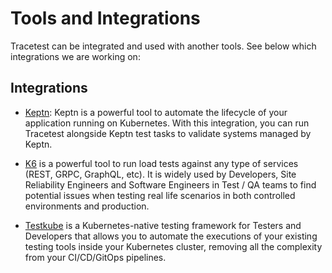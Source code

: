 # Tools and Integrations

Tracetest can be integrated and used with another tools. See below which integrations we are working on:

## Integrations

- [Keptn](./keptn.md): Keptn is a powerful tool to automate the lifecycle of your application running on Kubernetes. With this integration, you can run Tracetest alongside Keptn test tasks to validate systems managed by Keptn.

- [K6](./k6.md) is a powerful tool to run load tests against any type of services (REST, GRPC, GraphQL, etc). It is widely used by Developers, Site Reliability Engineers and Software Engineers in Test / QA teams to find potential issues when testing real life scenarios in both controlled environments and production.

- [Testkube](./testkube.md) is a Kubernetes-native testing framework for Testers and Developers that allows you to automate the executions of your existing testing tools inside your Kubernetes cluster, removing all the complexity from your CI/CD/GitOps pipelines.

